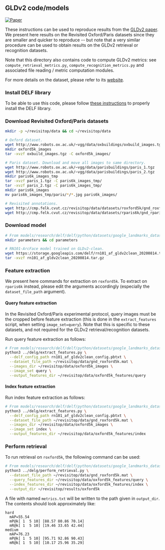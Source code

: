 ## GLDv2 code/models

[![Paper](http://img.shields.io/badge/paper-arXiv.2004.01804-B3181B.svg)](https://arxiv.org/abs/2004.01804)

These instructions can be used to reproduce results from the
[GLDv2 paper](https://arxiv.org/abs/2004.01804). We present here results on the
Revisited Oxford/Paris datasets since they are smaller and quicker to
reproduce -- but note that a very similar procedure can be used to obtain
results on the GLDv2 retrieval or recognition datasets.

Note that this directory also contains code to compute GLDv2 metrics: see
`compute_retrieval_metrics.py`, `compute_recognition_metrics.py` and associated
file reading / metric computation modules.

For more details on the dataset, please refer to its
[website](https://github.com/cvdfoundation/google-landmark).

### Install DELF library

To be able to use this code, please follow
[these instructions](../../../../INSTALL_INSTRUCTIONS.md) to properly install the
DELF library.

### Download Revisited Oxford/Paris datasets

```bash
mkdir -p ~/revisitop/data && cd ~/revisitop/data

# Oxford dataset.
wget http://www.robots.ox.ac.uk/~vgg/data/oxbuildings/oxbuild_images.tgz
mkdir oxford5k_images
tar -xvzf oxbuild_images.tgz -C oxford5k_images/

# Paris dataset. Download and move all images to same directory.
wget http://www.robots.ox.ac.uk/~vgg/data/parisbuildings/paris_1.tgz
wget http://www.robots.ox.ac.uk/~vgg/data/parisbuildings/paris_2.tgz
mkdir paris6k_images_tmp
tar -xvzf paris_1.tgz -C paris6k_images_tmp/
tar -xvzf paris_2.tgz -C paris6k_images_tmp/
mkdir paris6k_images
mv paris6k_images_tmp/paris/*/*.jpg paris6k_images/

# Revisited annotations.
wget http://cmp.felk.cvut.cz/revisitop/data/datasets/roxford5k/gnd_roxford5k.mat
wget http://cmp.felk.cvut.cz/revisitop/data/datasets/rparis6k/gnd_rparis6k.mat
```

### Download model

```bash
# From models/research/delf/delf/python/datasets/google_landmarks_dataset
mkdir parameters && cd parameters

# RN101-ArcFace model trained on GLDv2-clean.
wget https://storage.googleapis.com/delf/rn101_af_gldv2clean_20200814.tar.gz
tar -xvzf rn101_af_gldv2clean_20200814.tar.gz
```

### Feature extraction

We present here commands for extraction on `roxford5k`. To extract on `rparis6k`
instead, please edit the arguments accordingly (especially the
`dataset_file_path` argument).

#### Query feature extraction

In the Revisited Oxford/Paris experimental protocol, query images must be the
cropped before feature extraction (this is done in the `extract_features`
script, when setting `image_set=query`). Note that this is specific to these
datasets, and not required for the GLDv2 retrieval/recognition datasets.

Run query feature extraction as follows:

```bash
# From models/research/delf/delf/python/datasets/google_landmarks_dataset
python3 ../delg/extract_features.py \
  --delf_config_path rn101_af_gldv2clean_config.pbtxt \
  --dataset_file_path ~/revisitop/data/gnd_roxford5k.mat \
  --images_dir ~/revisitop/data/oxford5k_images \
  --image_set query \
  --output_features_dir ~/revisitop/data/oxford5k_features/query
```

#### Index feature extraction

Run index feature extraction as follows:

```bash
# From models/research/delf/delf/python/datasets/google_landmarks_dataset
python3 ../delg/extract_features.py \
  --delf_config_path rn101_af_gldv2clean_config.pbtxt \
  --dataset_file_path ~/revisitop/data/gnd_roxford5k.mat \
  --images_dir ~/revisitop/data/oxford5k_images \
  --image_set index \
  --output_features_dir ~/revisitop/data/oxford5k_features/index
```

### Perform retrieval

To run retrieval on `roxford5k`, the following command can be used:

```bash
# From models/research/delf/delf/python/datasets/google_landmarks_dataset
python3 ../delg/perform_retrieval.py \
  --dataset_file_path ~/revisitop/data/gnd_roxford5k.mat \
  --query_features_dir ~/revisitop/data/oxford5k_features/query \
  --index_features_dir ~/revisitop/data/oxford5k_features/index \
  --output_dir ~/revisitop/results/oxford5k
```

A file with named `metrics.txt` will be written to the path given in
`output_dir`. The contents should look approximately like:

```
hard
  mAP=55.54
  mP@k[ 1  5 10] [88.57 80.86 70.14]
  mR@k[ 1  5 10] [19.46 33.65 42.44]
medium
  mAP=76.23
  mP@k[ 1  5 10] [95.71 92.86 90.43]
  mR@k[ 1  5 10] [10.17 25.96 35.29]
```
